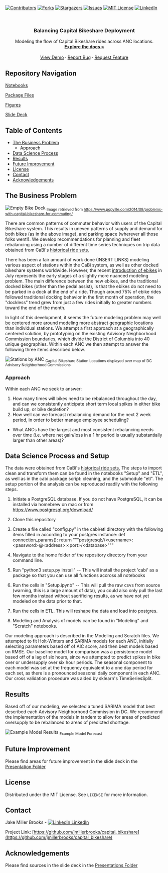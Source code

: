 <!--
*** Thanks for checking out this README Template. If you have a suggestion that would
*** make this better, please fork the repo and create a pull request or simply open
*** an issue with the tag "enhancement".
*** Thanks again! Now go create something AMAZING! :D
***
***
***
*** To avoid retyping too much info. Do a search and replace for the following:
*** jmillerbrooks, capital_bikeshare, twitter_handle, email
-->





<!-- PROJECT SHIELDS -->
<!--
*** I'm using markdown "reference style" links for readability.
*** Reference links are enclosed in brackets [ ] instead of parentheses ( ).
*** See the bottom of this document for the declaration of the reference variables
*** for contributors-url, forks-url, etc. This is an optional, concise syntax you may use.
*** https://www.markdownguide.org/basic-syntax/#reference-style-links
-->
[![Contributors][contributors-shield]][contributors-url]
[![Forks][forks-shield]][forks-url]
[![Stargazers][stars-shield]][stars-url]
[![Issues][issues-shield]][issues-url]
[![MIT License][license-shield]][license-url]
[![LinkedIn][linkedin-shield]][linkedin-url]



<!-- PROJECT LOGO -->
<br />
<p align="center">

  <h3 align="center">Balancing Capital Bikeshare Deployment</h3>

  <p align="center">
    Modeling the flow of Capital Bikeshare rides across ANC locations.
    <br />
    <a href="https://github.com/jmillerbrooks/capital_bikeshare"><strong>Explore the docs »</strong></a>
    <br />
    <br />
    <a href="https://github.com/jmillerbrooks/capital_bikeshare">View Demo</a>
    ·
    <a href="https://github.com/jmillerbrooks/capital_bikeshare/issues">Report Bug</a>
    ·
    <a href="https://github.com/jmillerbrooks/capital_bikeshare/issues">Request Feature</a>
  </p>
</p>


## Repository Navigation

[Notebooks][notebooks]

[Package Files][cabi]

[Figures][figures]

[Slide Deck][presentation-folder]


<!-- TABLE OF CONTENTS -->
## Table of Contents

* [The Business Problem](#business-problem)
  * [Approach](#approach)
* [Data Science Process](#data-science-process)
* [Results](#results)
* [Future Improvement](#future-improvement)
* [License](#license)
* [Contact](#contact)
* [Acknowledgements](#acknowledgements)



<!-- THE BUSINESS PROBLEM -->
## The Business Problem

![Empty Bike Dock][empty-dock]
<sub>Image retrieved from https://www.popville.com/2014/09/problems-with-capital-bikeshare-for-commuting/ </sub>


There are common patterns of commuter behavior with users of the Capital Bikeshare system. This results in uneven patterns of supply and demand for both bikes (as in the above image), and parking space (wherever all those folks went!). We develop recommendations for planning and fleet rebalancing using a number of different time series techniques on trip data obtained from CaBi's <a href="https://s3.amazonaws.com/capitalbikeshare-data/index.html"> historical ride sets.</a>

There has been a fair amount of work done (INSERT LINKS) modeling various aspect of stations within the CaBi system, as well as other docked bikeshare systems worldwide. However, the recent <a href="https://dcist.com/story/20/07/07/capital-bikeshare-electric-bikes-return-lyft/"> introduction of ebikes</a> in July represents the early stages of a slightly more nuanced modeling problem. The main difference between the new ebikes, and the traditional docked bikes (other than the pedal assist), is that the ebikes do not need to be parked in a dock at the end of a ride. Though around 75% of ebike rides followed traditional docking behavior in the first month of operation, the "dockless" trend grew from just a few rides initially to greater numbers toward the end of the month.

In light of this development, it seems the future modeling problem may well be centered more around modeling more abstract geographic locations than individual stations. We attempt a first approach at a geographically centered solution, by prototyping on the existing Advisory Neighborhood Commission boundaries, which divide the District of Columbia into 40 unique geographies. Within each ANC we then attempt to answer the following three items described below.

![Stations by ANC][stations-by-anc]
<sub>Capital Bikeshare Station Locations displayed over map of DC Advisory Neighborhood Commissions </sub>


### Approach

Within each ANC we seek to answer:

1. How many times will bikes need to be rebalanced throughout the day, and can we consistently anticipate short term local spikes in either bike build up, or bike depletion?
2. How well can we forecast rebalancing demand for the next 2 week period, in order to better manage employee scheduling?
* What ANCs have the largest and most consistent rebalancing needs over time (i.e. where net gain/loss in a 1 hr period is usually substantially larger than other areas)? 



<!-- DATA SCIENCE PROCESS -->
## Data Science Process and Setup

The data were obtained from CaBi's <a href="https://s3.amazonaws.com/capitalbikeshare-data/index.html"> historical ride sets.</a> The steps to import clean and transform them can be found in the notebooks "Setup" and "ETL", as well as in the cabi package script: cleaning, and the submodule "etl". The setup portion of the analysis can be reproduced readily with the following steps.

1. Initiate a PostgreSQL database. If you do not have PostgreSQL, it can be installed via homebrew on mac or from https://www.postgresql.org/download/
2. Clone this repository
3. Create a file called "config.py" in the cabi/etl directory with the following items filled in according to your postgres instance:
    def connection_params():
        return """postgresql://\<username>:\<password>@\<address>:\<port>/\<database>"""

4. Navigate to the home folder of the repository directory from your command line.
5. Run "python3 setup.py install" -- This will install the project 'cabi' as a package so that you can use all functions accross all notebooks  
6. Run the cells in "Setup.ipynb" -- This will pull the raw csvs from source (warning, this is a large amount of data), you could also only pull the last few months instead without sacrificing results, as we have not yet modeled on the data prior to that.
7. Run the cells in ETL. This will reshape the data and load into postgres.
8. Modeling and Analysis of models can be found in "Modeling" and "Scratch" notebooks.
    
Our modeling approach is described in the Modeling and Scratch files. We attempted to fit Holt-Winters and SARIMA models for each ANC, initially selecting parameters based off of AIC score, and then best models based on RMSE. Our baseline model for comparison was a persistence model based off of a lag of six hours, since we attempted to predict spikes in bike over or undersupply over six hour periods. The seasonal component to each model was set at the frequency equivalent to a one day period for each set, as there is a pronounced seasonal daily component in each ANC. Our cross validation procedure was aided by sklearn's TimeSeriesSplit.





<!-- Results -->
## Results

Based off of our modeling, we selected a tuned SARIMA model that best described each Advisory Neighborhood Commission in DC. We recommend the implementation of the models in tandem to allow for areas of predicted oversupply to be rebalanced to areas of predicted shortage.
    
![Example Model Results][example-model-results]
<sub>Example Model Forecast </sub>



<!-- Future Improvement -->
## Future Improvement

Please find areas for future improvement in the slide deck in the [Presentation Folder][presentation-folder]







<!-- LICENSE -->
## License

Distributed under the MIT License. See `LICENSE` for more information.



<!-- CONTACT -->
## Contact

Jake Miller Brooks - [![Linkedin](https://i.stack.imgur.com/gVE0j.png) LinkedIn](https://www.linkedin.com/in/jake-miller-brooks-a37a64106/)

Project Link: [https://github.com/jmillerbrooks/capital_bikeshare](https://github.com/jmillerbrooks/capital_bikeshare)



<!-- ACKNOWLEDGEMENTS -->
## Acknowledgements

Please find sources in the slide deck in the [Presentations Folder][presentation-folder]





<!-- MARKDOWN LINKS & IMAGES -->
<!-- https://www.markdownguide.org/basic-syntax/#reference-style-links -->
[contributors-shield]: https://img.shields.io/github/contributors/jmillerbrooks/repo.svg?style=flat-square
[contributors-url]: https://github.com/jmillerbrooks/repo/graphs/contributors
[forks-shield]: https://img.shields.io/github/forks/jmillerbrooks/repo.svg?style=flat-square
[forks-url]: https://github.com/jmillerbrooks/repo/network/members
[stars-shield]: https://img.shields.io/github/stars/jmillerbrooks/repo.svg?style=flat-square
[stars-url]: https://github.com/jmillerbrooks/repo/stargazers
[issues-shield]: https://img.shields.io/github/issues/jmillerbrooks/repo.svg?style=flat-square
[issues-url]: https://github.com/jmillerbrooks/repo/issues
[license-shield]: https://img.shields.io/github/license/jmillerbrooks/repo.svg?style=flat-square
[license-url]: https://github.com/jmillerbrooks/repo/blob/master/LICENSE.txt
[linkedin-shield]: https://img.shields.io/badge/-LinkedIn-black.svg?style=flat-square&logo=linkedin&colorB=555
[linkedin-url]: https://linkedin.com/in/jmillerbrooks
[empty-dock]: figures/capital_bikeshare_shortage.jpeg
[stations-by-anc]: figures/stationsByANC.png
[example-model-results]: figures/sample_prediction1A.png
[presentation-folder]: /presentation
[notebooks]: /notebooks
[cabi]: /cabi
[figures]: /figures
